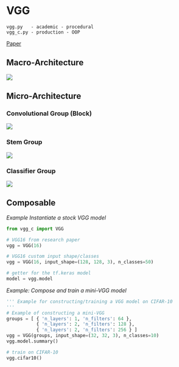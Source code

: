 
# VGG

    vgg.py   - academic - procedural
    vgg_c.py - production - OOP

[Paper](https://arxiv.org/pdf/1409.1556.pdf)

## Macro-Architecture

<img src='macro.jpg'>

## Micro-Architecture 

### Convolutional Group (Block)

<img src='micro-conv.jpg'>

### Stem Group

<img src='stem.jpg'>

### Classifier Group

<img src='classifier.jpg'>

## Composable

*Example Instantiate a stock VGG model*

```python
from vgg_c import VGG

# VGG16 from research paper
vgg = VGG(16)

# VGG16 custom input shape/classes
vgg = VGG(16, input_shape=(128, 128, 3), n_classes=50)

# getter for the tf.keras model
model = vgg.model
```

*Example: Compose and train a mini-VGG model*

```python
''' Example for constructing/training a VGG model on CIFAR-10
'''
# Example of constructing a mini-VGG
groups = [ { 'n_layers': 1, 'n_filters': 64 },
           { 'n_layers': 2, 'n_filters': 128 },
           { 'n_layers': 2, 'n_filters': 256 } ]
vgg = VGG(groups, input_shape=(32, 32, 3), n_classes=10)
vgg.model.summary()

# train on CIFAR-10
vgg.cifar10()
```

